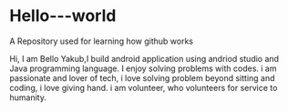 # Hello---world
A Repository used for learning how github works

Hi,
I am Bello Yakub,I build android application using andriod studio and Java programming language.
I enjoy solving problems with codes.
i am passionate and lover of tech, i love solving problem beyond sitting and coding, i love giving hand.
i am volunteer, who volunteers for service to humanity.
